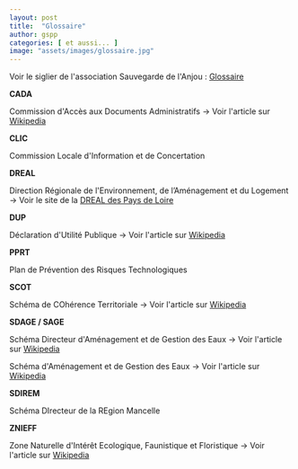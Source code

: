 ```yaml
---
layout: post
title:  "Glossaire"
author: gspp
categories: [ et aussi... ]
image: "assets/images/glossaire.jpg"
---
```


Voir le siglier de l'association Sauvegarde de l'Anjou : [Glossaire](/pdf/siglier.pdf)

**CADA**

Commission d'Accès aux Documents Administratifs
→ Voir l'article sur [Wikipedia](http://fr.wikipedia.org/wiki/Commission_d'acc%C3%A8s_aux_documents_administratifs)

**CLIC**

Commission Locale d'Information et de Concertation

**DREAL**

Direction Régionale de l'Environnement, de l’Aménagement et du Logement
→ Voir le site de la [DREAL des Pays de Loire](http://www.pays-de-la-loire.developpement-durable.gouv.fr/)

**DUP**

Déclaration d'Utilité Publique
→ Voir l'article sur [Wikipedia](http://fr.wikipedia.org/wiki/D%C3%A9claration_d'utilit%C3%A9_publique)

**PPRT**

Plan de Prévention des Risques Technologiques

**SCOT**

Schéma de COhérence Territoriale
→ Voir l'article sur [Wikipedia](http://fr.wikipedia.org/wiki/Sch%C3%A9ma_de_coh%C3%A9rence_territoriale)

**SDAGE / SAGE**

Schéma Directeur d'Aménagement et de Gestion des Eaux
→ Voir l'article sur [Wikipedia](http://fr.wikipedia.org/wiki/SDAGE)

Schéma d'Aménagement et de Gestion des Eaux
→ Voir l'article sur [Wikipedia](http://fr.wikipedia.org/wiki/Sch%C3%A9ma_d'am%C3%A9nagement_et_de_gestion_des_eaux)

**SDIREM**

Schéma DIrecteur de la REgion Mancelle

**ZNIEFF**

Zone Naturelle d'Intérêt Ecologique, Faunistique et Floristique
→ Voir l'article sur [Wikipedia](http://fr.wikipedia.org/wiki/Zone_naturelle_d'int%C3%A9r%C3%AAt_%C3%A9cologique,_faunistique_et_floristique)